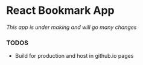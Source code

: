 # React Bookmark App

_This app is under making and will go many changes_

### TODOS

- Build for production and host in github.io pages